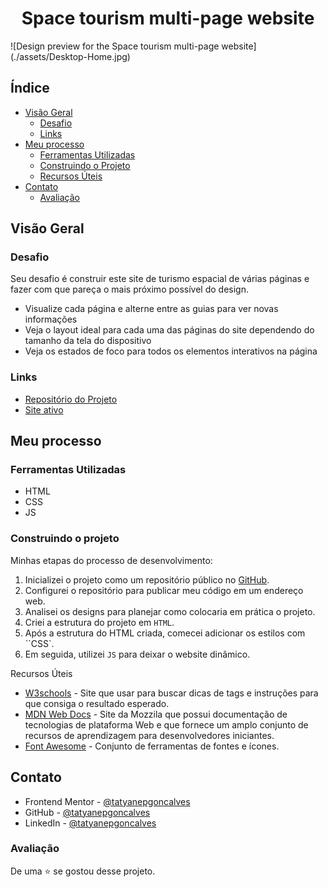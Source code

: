 <h1 align='center'>Space tourism multi-page website </h1>
![Design preview for the Space tourism multi-page website](./assets/Desktop-Home.jpg)

## Índice

- [Visão Geral](#Geral)
  - [Desafio](#Desafio)
  - [Links](#links)
- [Meu processo](#meu-processo)
  - [Ferramentas Utilizadas](#Ferramentas-Utilizadas)
  - [Construindo o Projeto](#construindo-o-projeto)
  - [Recursos Úteis](#recursos-úteis)
- [Contato](#contato)
    - [Avaliação](#avaliação)


## Visão Geral
### Desafio
Seu desafio é construir este site de turismo espacial de várias páginas e fazer com que pareça o mais próximo possível do design.

- Visualize cada página e alterne entre as guias para ver novas informações
- Veja o layout ideal para cada uma das páginas do site dependendo do tamanho da tela do dispositivo
- Veja os estados de foco para todos os elementos interativos na página


### Links 
- [Repositório do Projeto](https://github.com/tatyanepgoncalves/Website-Space/tree/main)
- [Site ativo]()

## Meu processo
### Ferramentas Utilizadas
- HTML
- CSS
- JS

### Construindo o projeto
Minhas etapas do processo de desenvolvimento:

1. Inicializei o projeto como um repositório público no [GitHub](https://github.com/).
2. Configurei o repositório para publicar meu código em um endereço web.
3. Analisei os designs para planejar como colocaria em prática o projeto.
4. Criei a estrutura do projeto em `HTML`.
5. Após a estrutura do HTML criada, comecei adicionar os estilos com ``CSS`.
6. Em seguida, utilizei `JS` para deixar o website dinâmico.

Recursos Úteis

- [W3schools](https://www.w3schools.com/) - Site que usar para buscar dicas de tags e instruções para que consiga o resultado esperado. 
- [MDN Web Docs](https://developer.mozilla.org/pt-BR/) - Site da Mozzila que possui documentação de tecnologias de plataforma Web e que fornece um amplo conjunto de recursos de aprendizagem para desenvolvedores iniciantes. 
- [Font Awesome](https://fontawesome.com/) - Conjunto de ferramentas de fontes e ícones.



## Contato


- Frontend Mentor - [@tatyanepgoncalves](https://www.frontendmentor.io/profile/tatyanepgoncalves)
- GitHub - [@tatyanepgoncalves](https://github.com/tatyanepgoncalves)
- LinkedIn - [@tatyanepgoncalves](https://www.linkedin.com/in/tatyanegoncalves/)

### Avaliação
De uma ⭐ se gostou desse projeto. 